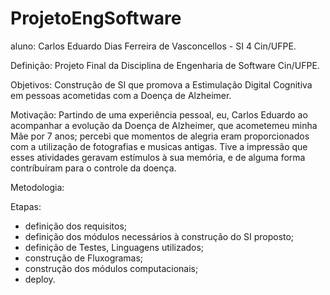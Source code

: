 # ProjetoEngSoftware

aluno: Carlos Eduardo Dias Ferreira de Vasconcellos - SI 4 Cin/UFPE.

Definição:
Projeto Final da Disciplina de Engenharia de Software Cin/UFPE.

Objetivos:
Construção de SI que promova a Estimulação Digital Cognitiva em pessoas acometidas com a Doença de Alzheimer.

Motivação:
Partindo de uma experiência pessoal, eu, Carlos Eduardo ao acompanhar a evolução da Doença de Alzheimer, que acometemeu minha Mãe por 7 anos;
percebi que momentos de alegria eram proporcionados com a utilização de fotografias e musicas antigas.
Tive a impressão que esses atividades geravam estímulos à sua memória, e de alguma forma contríbuíram para o controle da doença.

Metodologia:

Etapas:
- definição dos requisitos;
- definição dos módulos necessários à construção do SI proposto;
- definição de Testes, Linguagens utilizados;
- construção de Fluxogramas;
- construção dos módulos computacionais;
- deploy.



